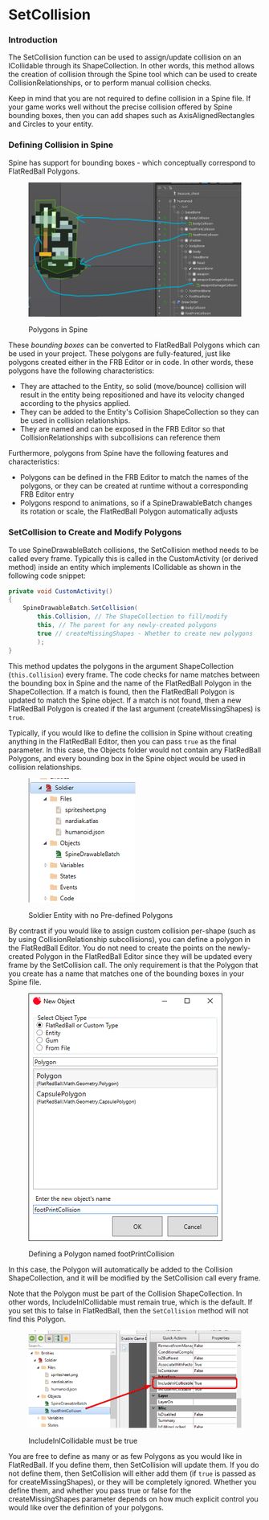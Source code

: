 # SetCollision

### Introduction

The SetCollision function can be used to assign/update collision on an ICollidable through its ShapeCollection. In other words, this method allows the creation of collision through the Spine tool which can be used to create CollisionRelationships, or to perform manual collision checks.

Keep in mind that you are not required to define collision in a Spine file. If your game works well without the precise collision offered by Spine bounding boxes, then you can add shapes such as AxisAlignedRectangles and Circles to your entity.

### Defining Collision in Spine

Spine has support for bounding boxes - which conceptually correspond to FlatRedBall Polygons.

<figure><img src="../../.gitbook/assets/image (206).png" alt=""><figcaption><p>Polygons in Spine</p></figcaption></figure>

These _bounding boxes_ can be converted to FlatRedBall Polygons which can be used in your project. These polygons are fully-featured, just like polygons created either in the FRB Editor or in code. In other words, these polygons have the following characteristics:

* They are attached to the Entity, so solid (move/bounce) collision will result in the entity being repositioned and have its velocity changed according to the physics applied.
* They can be added to the Entity's Collision ShapeCollection so they can be used in collision relationships.
* They are named and can be exposed in the FRB Editor so that CollisionRelationships with subcollisions can reference them

Furthermore, polygons from Spine have the following features and characteristics:

* Polygons can be defined in the FRB Editor to match the names of the polygons, or they can be created at runtime without a corresponding FRB Editor entry
* Polygons respond to animations, so if a SpineDrawableBatch changes its rotation or scale, the FlatRedBall Polygon automatically adjusts

### SetCollision to Create and Modify Polygons

To use SpineDrawableBatch collisions, the SetCollision method needs to be called every frame. Typically this is called in the CustomActivity (or derived method) inside an entity which implements ICollidable as shown in the following code snippet:

```csharp
private void CustomActivity()
{
    SpineDrawableBatch.SetCollision(
        this.Collision, // The ShapeCollection to fill/modify
        this, // The parent for any newly-created polygons
        true // createMissingShapes - Whether to create new polygons
        );
}
```

This method updates the polygons in the argument ShapeCollection (`this.Collision`) every frame. The code checks for name matches between the bounding box in Spine and the name of the FlatRedBall Polygon in the ShapeCollection. If a match is found, then the FlatRedBall Polygon is updated to match the Spine object. If a match is not found, then a new FlatRedBall Polygon is created if the last argument (createMissingShapes) is `true`.

Typically, if you would like to define the collision in Spine without creating anything in the FlatRedBall Editor, then you can pass `true` as the final parameter. In this case, the Objects folder would not contain any FlatRedBall Polygons, and every bounding box in the Spine object would be used in collision relationships.

<figure><img src="../../.gitbook/assets/image (207).png" alt=""><figcaption><p>Soldier Entity with no Pre-defined Polygons</p></figcaption></figure>

By contrast if you would like to assign custom collision per-shape (such as by using CollisionRelationship subcollisions), you can define a polygon in the FlatRedBall Editor. You do not need to create the points on the newly-created Polygon in the FlatRedBall Editor since they will be updated every frame by the SetCollision call. The only requirement is that the Polygon that you create has a name that matches one of the bounding boxes in your Spine file.

<figure><img src="../../.gitbook/assets/image (208).png" alt=""><figcaption><p>Defining a Polygon named footPrintCollision</p></figcaption></figure>

In this case, the Polygon will automatically be added to the Collision ShapeCollection, and it will be modified by the SetCollision call every frame.

Note that the Polygon must be part of the Collision ShapeCollection. In other words, IncludeInICollidable must remain true, which is the default. If you set this to false in FlatRedBall, then the `SetCollision` method will not find this Polygon.

<figure><img src="../../.gitbook/assets/image (209).png" alt=""><figcaption><p>IncludeInICollidable must be true</p></figcaption></figure>

You are free to define as many or as few Polygons as you would like in FlatRedBall. If you define them, then SetCollision will update them. If you do not define them, then SetCollision will either add them (if `true` is passed as for createMissingShapes), or they will be completely ignored. Whether you define them, and whether you pass true or false for the createMissingShapes parameter depends on how much explicit control you would like over the definition of your polygons.
